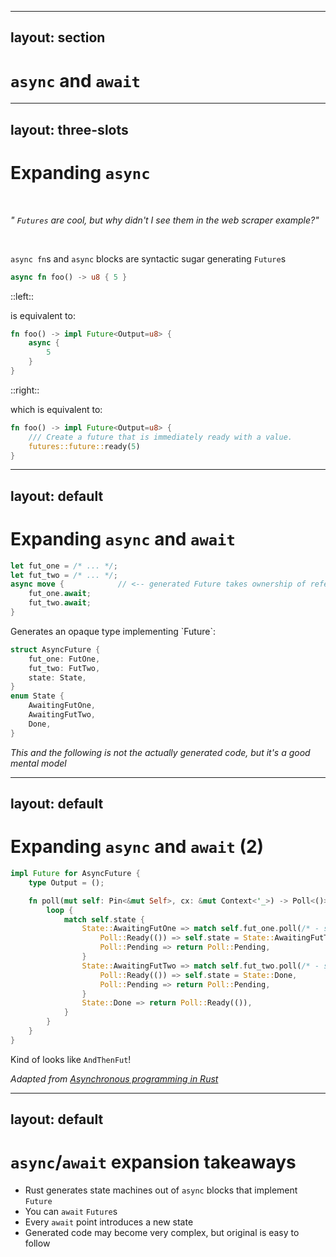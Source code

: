 

---
layout: section
---

# `async` and `await`

---
layout: three-slots
---

# Expanding `async`
&nbsp;  

*" `Futures` are cool, but why didn't I see them in the web scraper example?"*

<v-click>
<div>
<br/>

`async fn`s and `async` blocks are syntactic sugar generating `Future`s
```rust
async fn foo() -> u8 { 5 }
```
</div>
</v-click>
::left::
<v-click>
<div>

is equivalent to:
```rust
fn foo() -> impl Future<Output=u8> {
    async {
        5
    }
}
```
</div>
</v-click>
::right::
<v-click>
<div>

which is equivalent to:
```rust
fn foo() -> impl Future<Output=u8> {
    /// Create a future that is immediately ready with a value.
    futures::future::ready(5)
}
```
</div>
</v-click>

---
layout: default
---

# Expanding `async` and `await`

```rust
let fut_one = /* ... */;
let fut_two = /* ... */;
async move {            // <-- generated Future takes ownership of referenced variables
    fut_one.await;
    fut_two.await;
}
```
<v-click>
<div>
Generates an opaque type implementing `Future`:

```rust
struct AsyncFuture {
    fut_one: FutOne,
    fut_two: FutTwo,
    state: State,
}
enum State {
    AwaitingFutOne,
    AwaitingFutTwo,
    Done,
}
```

*This and the following is not the actually generated code, but it's a good mental model*
</div>
</v-click>


---
layout: default
---

# Expanding `async` and `await` (2)

```rust
impl Future for AsyncFuture {
    type Output = ();

    fn poll(mut self: Pin<&mut Self>, cx: &mut Context<'_>) -> Poll<()> {
        loop {
            match self.state {
                State::AwaitingFutOne => match self.fut_one.poll(/* - snip - */) {
                    Poll::Ready(()) => self.state = State::AwaitingFutTwo,
                    Poll::Pending => return Poll::Pending,
                }
                State::AwaitingFutTwo => match self.fut_two.poll(/* - snip - */) {
                    Poll::Ready(()) => self.state = State::Done,
                    Poll::Pending => return Poll::Pending,
                }
                State::Done => return Poll::Ready(()),
            }
        }
    }
}   
```

Kind of looks like `AndThenFut`!

*Adapted from [Asynchronous programming in Rust](https://rust-lang.github.io/async-book/03_async_await/01_chapter.html)*

---
layout: default
---

# `async`/`await` expansion takeaways

- Rust generates state machines out of `async` blocks that implement `Future`
- You can `await` `Future`s
- Every `await` point introduces a new state
- Generated code may become very complex, but original is easy to follow

